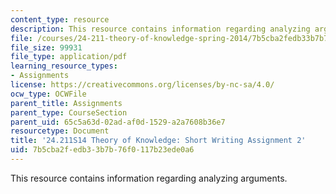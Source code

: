 ```yaml
---
content_type: resource
description: This resource contains information regarding analyzing arguments.
file: /courses/24-211-theory-of-knowledge-spring-2014/7b5cba2fedb33b7b76f0117b23ede0a6_MIT24_211S11_Arguments.pdf
file_size: 99931
file_type: application/pdf
learning_resource_types:
- Assignments
license: https://creativecommons.org/licenses/by-nc-sa/4.0/
ocw_type: OCWFile
parent_title: Assignments
parent_type: CourseSection
parent_uid: 65c5a63d-02ad-af0d-1529-a2a7608b36e7
resourcetype: Document
title: '24.211S14 Theory of Knowledge: Short Writing Assignment 2'
uid: 7b5cba2f-edb3-3b7b-76f0-117b23ede0a6
---
```

This resource contains information regarding analyzing arguments.